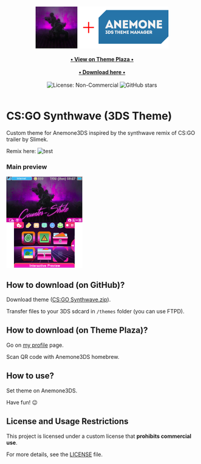 <div align="center">
    <br>
    <img src="./for_git/logo.png" alt="CS:GO Synthwave (3DS Theme)" width=350>
    <br>
    <br>
    <a href="https://themeplaza.art/profile/TheRake66" target="_blank">
        <b>• View on Theme Plaza •</b>
    </a>
    <br>
    <br>
    <a href="https://github.com/TheRake66/CS-GO-Synthwave/raw/refs/heads/main/CS:GO%20Synthwave.zip" target="_blank">
        <b>• Download here •</b>
    </a>
    <br>
    <br>
    <img src="https://img.shields.io/badge/License-NonCommercial-red" alt="License: Non-Commercial">
    <img src="https://img.shields.io/github/stars/TheRake66/Counter-Strike-2-3DS-Theme" alt="GitHub stars">
    <br>
    <br>
</div>

# CS:GO Synthwave (3DS Theme)

 Custom theme for Anemone3DS inspired by the synthwave remix of CS:GO trailer by Slimek.

 Remix here: ![test](https://youtu.be/fYK0_-jzrE4)

### Main preview

 ![Preview](./for_git/preview.png)

## How to download (on GitHub)?

 Download theme ([CS:GO Synthwave.zip](https://github.com/TheRake66/CS-GO-Synthwave/raw/refs/heads/main/CS:GO%20Synthwave.zip)).

 Transfer files to your 3DS sdcard in `/themes` folder (you can use FTPD).

## How to download (on Theme Plaza)?

 Go on [my profile](https://themeplaza.art/profile/TheRake66) page.

 Scan QR code with Anemone3DS homebrew.

## How to use?

 Set theme on Anemone3DS.

 Have fun! 😉

## License and Usage Restrictions

 This project is licensed under a custom license that **prohibits commercial use**.

 For more details, see the [LICENSE](./LICENSE) file.
